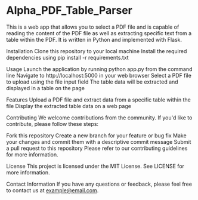 # Alpha_PDF_Table_Parser
This is a web app that allows you to select a PDF file and is capable of reading the content of the PDF file as well as extracting specific text from a table within the PDF. It is written in Python and implemented with Flask.

Installation
Clone this repository to your local machine
Install the required dependencies using pip install -r requirements.txt

Usage
Launch the application by running python app.py from the command line
Navigate to http://localhost:5000 in your web browser
Select a PDF file to upload using the file input field
The table data will be extracted and displayed in a table on the page

Features
Upload a PDF file and extract data from a specific table within the file
Display the extracted table data on a web page

Contributing
We welcome contributions from the community. If you'd like to contribute, please follow these steps:

Fork this repository
Create a new branch for your feature or bug fix
Make your changes and commit them with a descriptive commit message
Submit a pull request to this repository
Please refer to our contributing guidelines for more information.

License
This project is licensed under the MIT License. See LICENSE for more information.

Contact Information
If you have any questions or feedback, please feel free to contact us at example@email.com.
